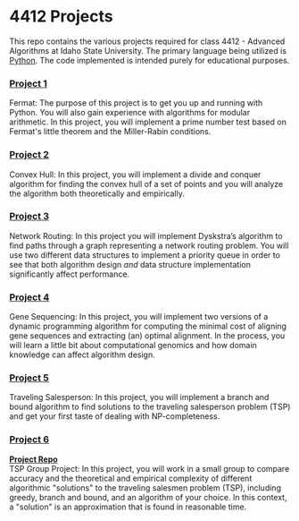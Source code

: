 # 4412 Projects
This repo contains the various projects required for class 4412 - Advanced Algorithms at Idaho State University. The primary language being utilized is [Python](https://www.python.org/). The code implemented is intended purely for educational purposes.

### [Project 1](https://github.com/NeymanThomas/4412-Projects/tree/main/Project-1)
Fermat: The purpose of this project is to get you up and running with Python. You will also gain experience with algorithms for modular arithmetic. In this project, you will implement a prime number test based on Fermat's little theorem and the Miller-Rabin conditions.

### [Project 2](https://github.com/NeymanThomas/4412-Projects/tree/main/Project-2)
Convex Hull: In this project, you will implement a divide and conquer algorithm for finding the convex hull of a set of points and you will analyze the algorithm both theoretically and empirically.

### [Project 3](https://github.com/NeymanThomas/4412-Projects/tree/main/Project-3)
Network Routing: In this project you will implement Dyskstra’s algorithm to find paths through a graph representing a network routing problem. You will use two different data structures to implement a priority queue in order to see that both algorithm design *and* data structure implementation significantly affect performance.

### [Project 4](https://github.com/NeymanThomas/4412-Projects/tree/main/Project-4)
Gene Sequencing: In this project, you will implement two versions of a dynamic programming algorithm for computing the minimal cost of aligning gene sequences and extracting (an) optimal alignment. In the process, you will learn a little bit about computational genomics and how domain knowledge can affect algorithm design.

### [Project 5](https://github.com/NeymanThomas/4412-Projects/tree/main/Project-5)
Traveling Salesperson: In this project, you will implement a branch and bound algorithm to find solutions to the traveling salesperson problem (TSP) and get your first taste of dealing with NP-completeness.

### [Project 6](https://github.com/NeymanThomas/4412-Projects/tree/main/Project-6)
**[Project Repo](https://github.com/joshwheelerISU/genetic_tsp)**</br>
TSP Group Project: In this project, you will work in a small group to compare accuracy and the theoretical and empirical complexity of different algorithmic "solutions" to the traveling salesmen problem (TSP), including greedy, branch and bound, and an algorithm of your choice. In this context, a "solution" is an approximation that is found in reasonable time.
